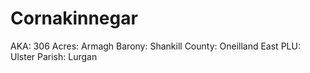 # Cornakinnegar

AKA: 306
Acres: Armagh
Barony: Shankill
County: Oneilland East
PLU: Ulster
Parish: Lurgan